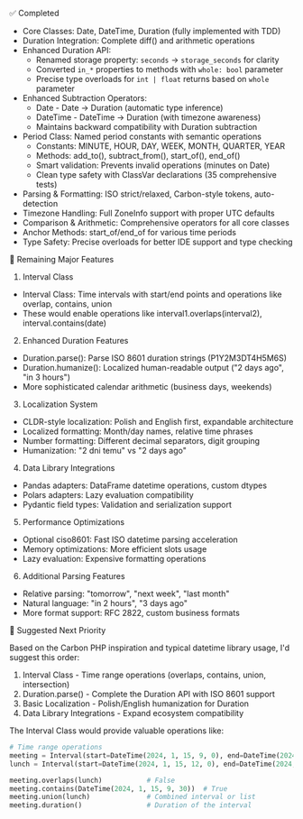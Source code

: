 ✅ Completed

  - Core Classes: Date, DateTime, Duration (fully implemented with TDD)
  - Duration Integration: Complete diff() and arithmetic operations
  - Enhanced Duration API:
    - Renamed storage property: `seconds` → `storage_seconds` for clarity
    - Converted `in_*` properties to methods with `whole: bool` parameter
    - Precise type overloads for `int | float` returns based on `whole` parameter
  - Enhanced Subtraction Operators:
    - Date - Date → Duration (automatic type inference)
    - DateTime - DateTime → Duration (with timezone awareness)
    - Maintains backward compatibility with Duration subtraction
  - Period Class: Named period constants with semantic operations
    - Constants: MINUTE, HOUR, DAY, WEEK, MONTH, QUARTER, YEAR
    - Methods: add_to(), subtract_from(), start_of(), end_of()
    - Smart validation: Prevents invalid operations (minutes on Date)
    - Clean type safety with ClassVar declarations (35 comprehensive tests)
  - Parsing & Formatting: ISO strict/relaxed, Carbon-style tokens, auto-detection
  - Timezone Handling: Full ZoneInfo support with proper UTC defaults
  - Comparison & Arithmetic: Comprehensive operators for all core classes
  - Anchor Methods: start_of/end_of for various time periods
  - Type Safety: Precise overloads for better IDE support and type checking

  🔄 Remaining Major Features

  1. Interval Class

  - Interval Class: Time intervals with start/end points and operations like overlap, contains, union
  - These would enable operations like interval1.overlaps(interval2), interval.contains(date)

  2. Enhanced Duration Features

  - Duration.parse(): Parse ISO 8601 duration strings (P1Y2M3DT4H5M6S)
  - Duration.humanize(): Localized human-readable output ("2 days ago", "in 3 hours")
  - More sophisticated calendar arithmetic (business days, weekends)

  3. Localization System

  - CLDR-style localization: Polish and English first, expandable architecture
  - Localized formatting: Month/day names, relative time phrases
  - Number formatting: Different decimal separators, digit grouping
  - Humanization: "2 dni temu" vs "2 days ago"

  4. Data Library Integrations

  - Pandas adapters: DataFrame datetime operations, custom dtypes
  - Polars adapters: Lazy evaluation compatibility
  - Pydantic field types: Validation and serialization support

  5. Performance Optimizations

  - Optional ciso8601: Fast ISO datetime parsing acceleration
  - Memory optimizations: More efficient slots usage
  - Lazy evaluation: Expensive formatting operations

  6. Additional Parsing Features

  - Relative parsing: "tomorrow", "next week", "last month"
  - Natural language: "in 2 hours", "3 days ago"
  - More format support: RFC 2822, custom business formats

  🎯 Suggested Next Priority

  Based on the Carbon PHP inspiration and typical datetime library usage, I'd suggest this order:

  1. Interval Class - Time range operations (overlaps, contains, union, intersection)
  2. Duration.parse() - Complete the Duration API with ISO 8601 support
  3. Basic Localization - Polish/English humanization for Duration
  4. Data Library Integrations - Expand ecosystem compatibility

  The Interval Class would provide valuable operations like:

  ```python
  # Time range operations
  meeting = Interval(start=DateTime(2024, 1, 15, 9, 0), end=DateTime(2024, 1, 15, 10, 30))
  lunch = Interval(start=DateTime(2024, 1, 15, 12, 0), end=DateTime(2024, 1, 15, 13, 0))

  meeting.overlaps(lunch)           # False
  meeting.contains(DateTime(2024, 1, 15, 9, 30))  # True
  meeting.union(lunch)              # Combined interval or list
  meeting.duration()                # Duration of the interval
  ```